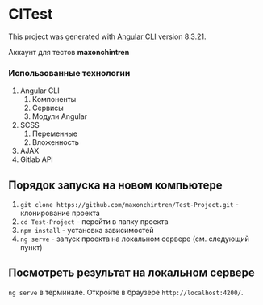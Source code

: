 # CITest

This project was generated with [Angular CLI](https://github.com/angular/angular-cli) version 8.3.21.

Аккаунт для тестов **maxonchintren**

### Использованные технологии

  1. Angular CLI
     1. Компоненты
     2. Сервисы
     3. Модули Angular  
  2. SCSS
     1. Переменные
     2. Вложенность
  3. AJAX
  4. Gitlab API


## Порядок запуска на новом компьютере

 1. ```git clone https://github.com/maxonchintren/Test-Project.git``` - клонирование проекта
 3. ```cd Test-Project``` - перейти в папку проекта
 4. ```npm install``` - установка зависимостей
 5. ```ng serve``` - запуск проекта на локальном сервере (см. следующий пункт)

## Посмотреть результат на локальном сервере

`ng serve` в терминале. Откройте в браузере `http://localhost:4200/`. 





